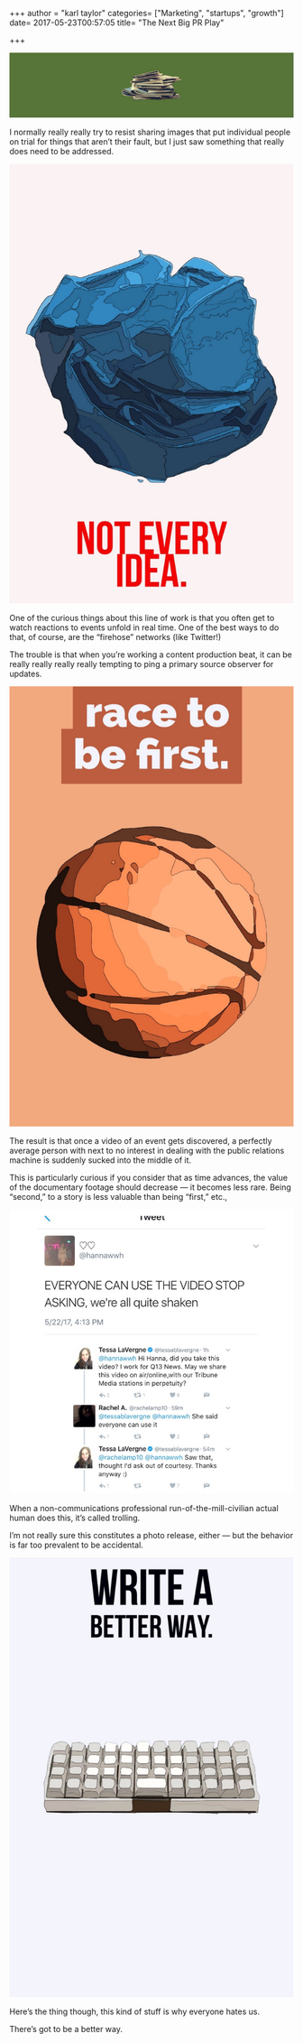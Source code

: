 +++
author = "karl taylor"
categories= ["Marketing", "startups", "growth"]
date= 2017-05-23T00:57:05 
title= "The Next Big PR Play"

+++

  ![](https://raw.githubusercontent.com/karljtaylor/kjt/blog/content/assets/3eeac-1jl6bcs89solupc9nfekggq.png)  


 I normally really really try to resist sharing images that put individual people on trial for things that aren’t their fault, but I just saw something that really does need to be addressed.

  ![](https://raw.githubusercontent.com/karljtaylor/kjt/blog/content/assets/443c0-1vabqkfsakqgyg_6qxp903w.jpeg)  


 One of the curious things about this line of work is that you often get to watch reactions to events unfold in real time. One of the best ways to do that, of course, are the “firehose” networks (like Twitter!)

 The trouble is that when you’re working a content production beat, it can be really really really really tempting to ping a primary source observer for updates.

  ![](https://raw.githubusercontent.com/karljtaylor/kjt/blog/content/assets/a6f09-1df38vsnmrgkg5gacvwo6ba.jpeg)  


 The result is that once a video of an event gets discovered, a perfectly average person with next to no interest in dealing with the public relations machine is suddenly sucked into the middle of it.

 This is particularly curious if you consider that as time advances, the value of the documentary footage should decrease — it becomes less rare. Being “second,” to a story is less valuable than being “first,” etc.,

  ![](https://raw.githubusercontent.com/karljtaylor/kjt/blog/content/assets/48493-1lkjql85izxfjkphnkfblgq.jpeg)  


 When a non-communications professional run-of-the-mill-civilian actual human does this, it’s called trolling.

 I’m not really sure this constitutes a photo release, either — but the behavior is far too prevalent to be accidental.

  ![](https://raw.githubusercontent.com/karljtaylor/kjt/blog/content/assets/914a9-1yf2dh7gtlz1zvot8fj9hqq.jpeg)  


 Here’s the thing though, this kind of stuff is why everyone hates us.

 There’s got to be a better way.
